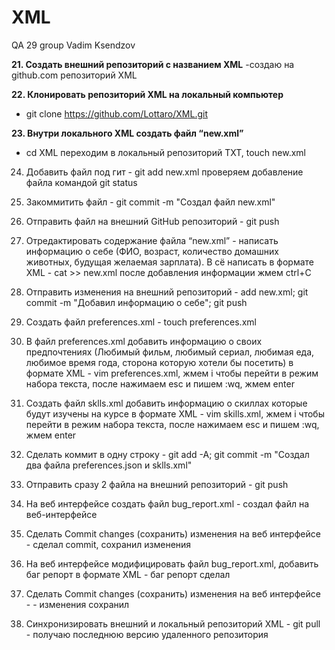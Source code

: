 # XML
QA 29 group Vadim Ksendzov 

**21. Создать внешний репозиторий c названием XML** 
-создаю на github.com репозиторий XML

**22. Клонировать репозиторий XML на локальный компьютер**
- git clone https://github.com/Lottaro/XML.git

**23. Внутри локального XML создать файл “new.xml”**
- cd XML переходим в локальный репозиторий TXT, touch new.xml

24. Добавить файл под гит - git add new.xml проверяем добавление файла командой git status

25. Закоммитить файл - git commit -m "Cоздал файл new.xml"

26. Отправить файл на внешний GitHub репозиторий - git push

27. Отредактировать содержание файла “new.xml” - написать информацию о себе 
(ФИО, возраст, количество домашних животных, будущая желаемая зарплата). В
сё написать в формате XML - cat >> new.xml после добавления информации жмем ctrl+C

28. Отправить изменения на внешний репозиторий - add new.xml; git commit -m "Добавил информацию о себе"; git push

29. Создать файл preferences.xml - touch preferences.xml

30. В файл preferences.xml добавить информацию о своих предпочтениях 
(Любимый фильм, любимый сериал, любимая еда, любимое время года, сторона которую хотели бы посетить) 
в формате XML - vim preferences.xml, жмем i чтобы перейти в режим набора текста, после нажимаем esc и пишем :wq, жмем enter

31. Создать файл sklls.xml добавить информацию о скиллах которые будут изучены на курсе в формате XML -
vim skills.xml, жмем i чтобы перейти в режим набора текста, после нажимаем esc и пишем :wq, жмем enter

32. Сделать коммит в одну строку - git add -A; git commit -m "Создал два файла preferences.json и sklls.xml"

33. Отправить сразу 2 файла на внешний репозиторий - git push

34. На веб интерфейсе создать файл bug_report.xml - создал файл на веб-интерфейсе

35. Сделать Commit changes (сохранить) изменения на веб интерфейсе - сделал commit, сохранил изменения

36. На веб интерфейсе модифицировать файл bug_report.xml, добавить баг репорт в формате XML - баг репорт сделал

37. Сделать Commit changes (сохранить) изменения на веб интерфейсе - - изменения сохранил

38. Синхронизировать внешний и локальный репозиторий XML - git pull - получаю последнюю версию удаленного репозитория

